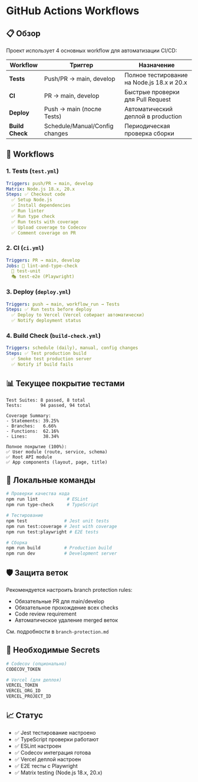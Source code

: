 # GitHub Actions Workflows

## 📋 Обзор

Проект использует 4 основных workflow для автоматизации CI/CD:

| Workflow        | Триггер                        | Назначение                                 |
| --------------- | ------------------------------ | ------------------------------------------ |
| **Tests**       | Push/PR → main, develop        | Полное тестирование на Node.js 18.x и 20.x |
| **CI**          | PR → main, develop             | Быстрые проверки для Pull Request          |
| **Deploy**      | Push → main (после Tests)      | Автоматический деплой в production         |
| **Build Check** | Schedule/Manual/Config changes | Периодическая проверка сборки              |

## 🚀 Workflows

### 1. Tests (`test.yml`)

```yaml
Triggers: push/PR → main, develop
Matrix: Node.js 18.x, 20.x
Steps: ✅ Checkout code
  ✅ Setup Node.js
  ✅ Install dependencies
  ✅ Run linter
  ✅ Run type check
  ✅ Run tests with coverage
  ✅ Upload coverage to Codecov
  ✅ Comment coverage on PR
```

### 2. CI (`ci.yml`)

```yaml
Triggers: PR → main, develop
Jobs: 📝 lint-and-type-check
  🧪 test-unit
  🎭 test-e2e (Playwright)
```

### 3. Deploy (`deploy.yml`)

```yaml
Triggers: push → main, workflow_run → Tests
Steps: ✅ Run tests before deploy
  ✅ Deploy to Vercel (Vercel собирает автоматически)
  ✅ Notify deployment status
```

### 4. Build Check (`build-check.yml`)

```yaml
Triggers: schedule (daily), manual, config changes
Steps: ✅ Test production build
  ✅ Smoke test production server
  ✅ Notify if build fails
```

## 📊 Текущее покрытие тестами

```
Test Suites: 8 passed, 8 total
Tests:       94 passed, 94 total

Coverage Summary:
- Statements: 39.25%
- Branches:   6.66%
- Functions:  62.16%
- Lines:      38.34%

Полное покрытие (100%):
✅ User module (route, service, schema)
✅ Root API module
✅ App components (layout, page, title)
```

## 🔧 Локальные команды

```bash
# Проверки качества кода
npm run lint           # ESLint
npm run type-check     # TypeScript

# Тестирование
npm test              # Jest unit tests
npm run test:coverage # Jest with coverage
npm run test:playwright # E2E tests

# Сборка
npm run build         # Production build
npm run dev           # Development server
```

## 🛡️ Защита веток

Рекомендуется настроить branch protection rules:

- Обязательные PR для main/develop
- Обязательное прохождение всех checks
- Code review requirement
- Автоматическое удаление merged веток

См. подробности в `branch-protection.md`

## 🔑 Необходимые Secrets

```bash
# Codecov (опционально)
CODECOV_TOKEN

# Vercel (для деплоя)
VERCEL_TOKEN
VERCEL_ORG_ID
VERCEL_PROJECT_ID
```

## 📈 Статус

- ✅ Jest тестирование настроено
- ✅ TypeScript проверки работают
- ✅ ESLint настроен
- ✅ Codecov интеграция готова
- ✅ Vercel деплой настроен
- ✅ E2E тесты с Playwright
- ✅ Matrix testing (Node.js 18.x, 20.x)
